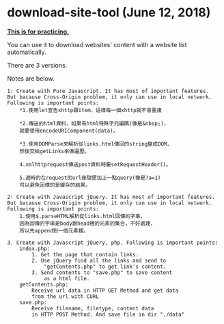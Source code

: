 # download-site-tool (June 12, 2018)
**<u>This is for practicing.</u>**

You can use it to download websites' content with a website list automatically. 

There are 3 versions.

Notes are below.

    1: Create with Pure Javascript. It has most of important features. 
    But bacause Cross-Origin problem, it only can use in local network.
    Following is important points:
        *1.使用let宣告xhttp跟item，這樣每一個xhttp就不會重複
        
        *2.傳送的html資料，如果有html特殊字元編碼(像是&nbsp;)，
        就要使用encodeURIComponent(data)。
    
        *3.使用DOMParse來解析從links.html傳回的string變成DOM，
        然後交給getLinks來做遍歷。
    
        4.xmlhttprequest傳送post資料時要setRequestHeader()。
    
        5.適時的在request的url後隨便加上一點query(像是?a=1)
        可以避免回傳的是緩存的結果。
    
    2: Create with Javascript jQuery. It has most of important features. 
    But bacause Cross-Origin problem, it only can use in local network.
    Following is important points:
        1.使用$.parseHTML解析從links.html回傳的字串，
        因為回傳的字串是body跟head裡的元素的集合，不好處理，
        所以先append到一個元素裡。
    
    3. Create with Javascript jQuery, php. Following is important points:  
        index.php:
            1. Get the page that contain links.
            2. Use jQuery find all the links and send to
                "getContents.php" to get link's content.
            3. Send contents to "save.php" to save content 
                as a html file.
        getContents.php:
            Receive url data in HTTP GET Method and get data
            from the url with CURL
        save.php:
            Receive filename, filetype, content data 
            in HTTP POST Method. And save file in dir "./data" 


​        

​    

​    

